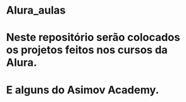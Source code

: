 # Alura_aulas
# Neste repositório serão colocados os projetos feitos nos cursos da Alura.
# E alguns do Asimov Academy.
